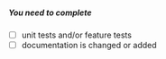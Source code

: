 <!--
Thank you for your pull request. Please provide a description above and review
the requirements below.

Bug fixes and new features should include tests and possibly benchmarks.

Contributors guide: https://github.com/aliyun/openapi-core-ruby-sdk/blob/master/CONTRIBUTING.md
-->

##### You need to complete
<!-- Remove items that do not apply. For completed items, change [ ] to [x]. -->

- [ ] unit tests and/or feature tests
- [ ] documentation is changed or added
